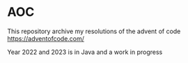 # AOC

This repository archive my resolutions of the advent of code https://adventofcode.com/

Year 2022 and 2023 is in Java and a work in progress
